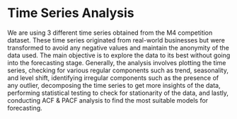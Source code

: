 # Time Series Analysis
We are using 3 different time series obtained from the M4 competition dataset. These time series originated from real-world businesses but were transformed to avoid any negative values and maintain the anonymity of the data used. The main objective is to explore the data to its best without going into the forecasting stage. 
Generally, the analysis involves plotting the time series, checking for various regular components such as trend, seasonality, and level shift, identifying irregular components such as the presence of any outlier, decomposing the time series to get more insights of the data, performing statistical testing to check for stationarity of the data, and lastly, conducting ACF & PACF analysis to find the most suitable models for forecasting. 
